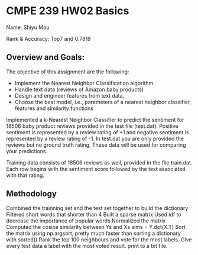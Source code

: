 # CMPE 239 HW02 BasicsName: Shiyu MouRank & Accuracy: Top7 and 0.7819

## Overview and Goals:
The objective of this assignment are the following:
- Implement the Nearest Neighbor Classification algorithm- Handle text data (reviews of Amazon baby products)- Design and engineer features from text data.- Choose the best model, i.e., parameters of a nearest neighbor classifier, features andsimilarity functions

Implemented a k-Nearest Neighbor Classifier to predict the sentiment for 18506 baby product reviews provided in the test file (test.dat). Positive sentiment is represented by a review rating of +1 and negative sentiment is represented by a review rating of -1. In test.dat you are only provided the reviews but no ground truth rating. These data will be used for comparing your predictions.
Training data consists of 18506 reviews as well, provided in the file train.dat. Each row begins with the sentiment score followed by the text associated with that rating.## Methodology
Combined the trainning set and the test set together to build the dictionary Filtered short words that shorter than 4Built a sparse matrixUsed idf to decrease the importance of popular wordsNormalized the matrixComputed the cosine similarity between Ys and Xs     sims = Y.dot(X.T)Sort the matrix using np.argsort, pretty much faster than sorting a dictionary with sorted() Rank the top 100 neighbours and vote for the most labels.Give every test data a label with the most voted result.print to a txt file.                 